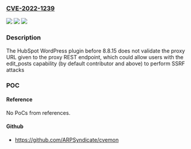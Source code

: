 ### [CVE-2022-1239](https://cve.mitre.org/cgi-bin/cvename.cgi?name=CVE-2022-1239)
![](https://img.shields.io/static/v1?label=Product&message=HubSpot%20%E2%80%93%20CRM%2C%20Email%20Marketing%2C%20Live%20Chat%2C%20Forms%20%26%20Analytics&color=blue)
![](https://img.shields.io/static/v1?label=Version&message=8.8.15%3C%208.8.15%20&color=brighgreen)
![](https://img.shields.io/static/v1?label=Vulnerability&message=CWE-918%20Server-Side%20Request%20Forgery%20(SSRF)&color=brighgreen)

### Description

The HubSpot WordPress plugin before 8.8.15 does not validate the proxy URL given to the proxy REST endpoint, which could allow users with the edit_posts capability (by default contributor and above) to perform SSRF attacks

### POC

#### Reference
No PoCs from references.

#### Github
- https://github.com/ARPSyndicate/cvemon

